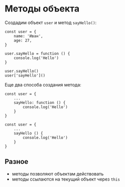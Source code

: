 # Методы объекта
Создадим объект `user` и метод `sayHello()`:

    const user = {
        name: 'Иван',
        age: 27,
    }

    user.sayHello = function () {
        console.log('Hello')
    }

    user.sayHello()
    user['sayHello']()

Еще два способа создания метода:

    const user = {
        ...
        sayHello: function () {
            console.log('Hello')
        }
    }

    const user = {
        ...
        sayHello () {
            console.log('Hello')
        }
    }

## Разное
- методы позволяют объектам действовать
- методы ссылаются на текущий объект через `this`
